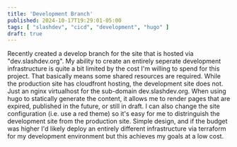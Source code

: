 ```yaml
---
title: 'Development Branch'
published: 2024-10-17T19:29:01-05:00
tags: [ "slashdev", "cicd", "development", "hugo" ]
draft: true
---
```

Recently created a develop branch for the site that is hosted via "dev.slashdev.org". My ability to create an entirely seperate development infrastructure is quite a bit limited by the cost I'm willing to spend for this project. That basically means some shared resources are required. While the production site has cloudfront hosting, the development site does not. Just an nginx virtualhost for the sub-domain dev.slashdev.org. When using hugo to statically generate the content, it allows me to render pages that are expired, published in the future, or still in draft. I can also change the site configuration (i.e. use a red theme) so it's easy for me to distringuish the development site from the production site. Simple design, and if the budget was higher I'd likely deploy an entirely different infrastructure via terraform for my development environment but this achieves my goals at a low cost.
